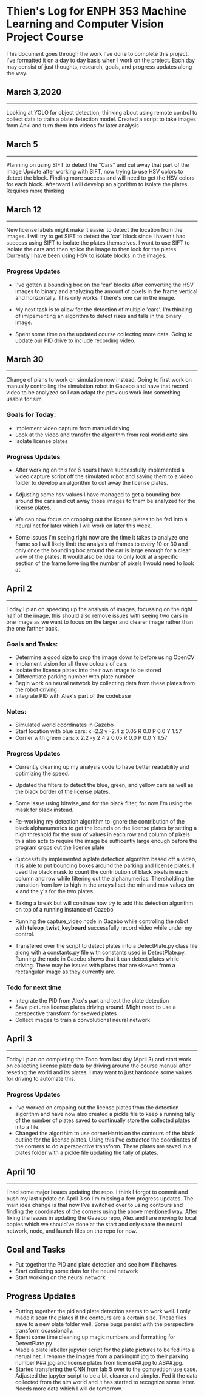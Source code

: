 # Thien's Log for ENPH 353 Machine Learning and Computer Vision Project Course
This document goes through the work I've done to complete this project. I've formatted it on a day to day basis when I work on the project. Each day may consist of just thoughts, research, goals, and progress updates along the way.

## March 3,2020
---
Looking at YOLO for object detection, thinking about using remote control to collect data to train a plate detection model.
Created a script to take images from Anki and turn them into videos for later analysis

## March 5
---
Planning on using SIFT to detect the "Cars" and cut away that part of the image
Update after working with SIFT, now trying to use HSV colors to detect the block. Finding more success and will need to get the
HSV colors for each block. Afterward I will develop an algorithm to isolate the plates. Requires more thinking

## March 12
---
New license labels might make it easier to detect the location from the images. I will try to get SIFT to detect the 'car' block
since I haven't had success using SIFT to isolate the plates themselves. I want to use SIFT to isolate the cars and then splice the
image to then look for the plates. Currently I have been using HSV to isolate blocks in the images.

### Progress Updates
* I've gotten a bounding box on the 'car' blocks after converting the HSV images to binary and analyzing the amount of pixels in the 
frame vertical and horizontally. This only works if there's one car in the image.

* My next task is to allow for the detection of multiple 'cars'. I'm thinking of imlpementing an algorithm to
detect rises and falls in the binary image.

* Spent some time on the updated course collecting more data. Going to update our PID drive to include recording video.

## March 30
---
Change of plans to work on simulation now instead. Going to first work on manually controlling the simulation robot in Gazebo and have that record video to be analyzed so I
can adapt the previous work into something usable for sim

### Goals for Today:
* Implement video capture from manual driving
* Look at the video and transfer the algorithm from real world onto sim
* Isolate license plates

### Progress Updates

* After working on this for 6 hours I have successfully implemented a video capture script off the simulated robot and saving them to a video folder to develop an algorithm to cut away the license plates.

* Adjusting some hsv values I have managed to get a bounding box around the cars and cut away those images to them be analyzed for the license plates.

* We can now focus on cropping out the license plates to be fed into a neural net for later which I will work on later this week.

* Some issues i'm seeing right now are the time it takes to analyze one frame so I will likely limit the analysis of frames to every 10 or 30 and only once the bounding box around the car is large enough for a clear view of the plates. It would also be ideal to only look at a specific section of the frame lowering the number of pixels I would need to look at.

## April 2
---
Today I plan on speeding up the analysis of images, focussing on the right half of the image, this should also remove issues with seeing two cars in one image as we want to
focus on the larger and clearer image rather than the one farther back.

### Goals and Tasks:
* Determine a good size to crop the image down to before using OpenCV
* Implement vision for all three colours of cars
* Isolate the license plates into their own image to be stored
* Differentiate parking number with plate number
* Begin work on neural network by collecting data from these plates from the robot driving
* Integrate PID with Alex's part of the codebase

### Notes:
* Simulated world coordinates in Gazebo
* Start location with blue cars: x -2.2 y -2.4 z 0.05 R 0.0 P 0.0 Y 1.57
* Corner with green cars: x 2.2 -y 2.4 z 0.05 R 0.0 P 0.0 Y 1.57

### Progress Updates

* Currently cleaning up my analysis code to have better readability and optimizing the speed.

* Updated the filters to detect the blue, green, and yellow cars as well as the black border of the license plates.

* Some issue using bitwise_and for the black filter, for now I'm using the mask for black instead.

* Re-working my detection algorithm to ignore the contribution of the black alphanumerics to get the bounds
on the license plates by setting a high threshold for the sum of values in each row and column of pixels
this also acts to require the image be sufficently large enough before the program crops out the license plate

* Successfully implemented a plate detection algorithm based off a video, it is able to put bounding boxes around the parking and license plates. I used the black mask to count the contribution of black pixels in each
column and row while filtering out the alphanumerics. Thersholding the transition from low to high in the arrays I set the min and max values on x and the y's for the two plates. 

* Taking a break but will continue now try to add this detection algorithm on top of a running instance of Gazebo

* Running the capture_video node in Gazebo while controling the robot with **teleop_twist_keyboard** successfully record video
while under my control.

* Transfered over the script to detect plates into a DetectPlate.py class file along with a constants.py file with constants
used in DetectPlate.py. Running the node in Gazebo shows that it can detect plates while driving. There may be issues with plates
that are skewed from a rectangular image as they currently are.

### Todo for next time
* Integrate the PID from Alex's part and test the plate detection
* Save pictures license plates driving around. Might need to use a perspective transform for skewed plates
* Collect images to train a convolutional neural network

## April 3
---
Today I plan on completing the Todo from last day (April 3) and start work on collecting license plate data by driving around the course manual after reseting the world and its plates. I may want to just hardcode some values for driving to automate this.

### Progress Updates
* I've worked on cropping out the license plates from the detection algorithm and have now also created a pickle file to keep a running tally of the number of plates saved to continually store the collected plates into a file.
* Changed the algorthim to use cornerHarris on the contours of the black outline for the license plates. Using this I've extracted the coordinates of the corners to do a perspective transform. These plates are saved in a plates folder with a pickle file updating the tally of plates. 

## April 10
---
I had some major issues updating the repo. I think I forgot to commit and push my last update on April 3 so I'm missing a few progress updates. The main idea change is that now I've switched over to using contours and finding the coordinates of the corners using the above mentioned way.
After fixing the issues in updating the Gazebo repo, Alex and I are moving to local copies which we should've done at the start and only share the neural network, node, and launch files on the repo for now.

## Goal and Tasks
* Put together the PID and plate detection and see how if behaves
* Start collecting some data for the neural network
* Start working on the neural network

## Progress Updates
* Putting together the pid and plate detection seems to work well. I only made it scan the plates if the contours are a certain size. These files save to a new plate folder well. Some bugs persist with the perspective transform ocassionally.
* Spent some time cleaning up magic numbers and formatting for DetectPlate.py
* Made a plate labeller jupyter script for the plate pictures to be fed into a nerual net. I rename the images from a parking##.jpg to their parking number P##.jpg and license plates from license##.jpg to AB##.jpg.
* Started transfering the CNN from lab 5 over to the competition use case. Adjusted the jupyter script to be a bit cleaner and simpler. Fed it the data collected from the sim world and it has started to recognize some letter. Needs more data which I will do tomorrow.